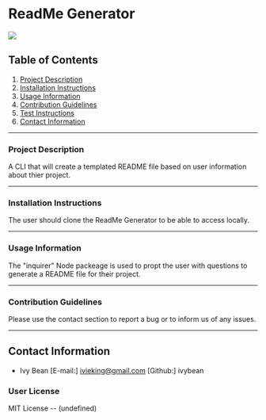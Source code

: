 
  # ReadMe Generator
  
  ![](https://img.shields.io/badge/License-undefined)

  ## Table of Contents

  1. [Project Description](#project-description)
  2. [Installation Instructions](#installation-instructions)
  3. [Usage Information](#usage-information)
  4. [Contribution Guidelines](#contribution-guidelines)
  5. [Test Instructions](#test-instructions)
  5. [Contact Information](#contact-information)
  

  _________________________________

  ### Project Description

  A CLI that will create a templated README file based on user information about thier project.

  _________________________________

  ### Installation Instructions
  
  The user should clone the ReadMe Generator to be able to access locally.

  _________________________________

  ### Usage Information
  
  The "inquirer" Node packeage is used to propt the user with questions to generate a README file for their project.

  _________________________________

  ### Contribution Guidelines
  
  Please use the contact section to report a bug or to inform us of any issues.
  _________________________________

  ## Contact Information
  * Ivy Bean 
  [E-mail:] ivieking@gmail.com
  [Github:] ivybean

  ### User License
  
  MIT License -- (undefined)

